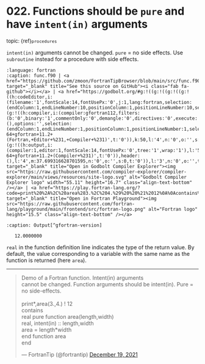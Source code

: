 # <span class='text-muted'>022.</span> Functions should be `pure` and have `intent(in)` arguments

<span style='font-size: small;' class='text-muted'>topic: {ref}`procedures`</span>

`intent(in)` arguments cannot be changed.
`pure` = no side effects.
Use `subroutine` instead for a procedure with side effects.

```{literalinclude} ../../src/func.f90
:language: fortran
:caption: func.f90 | <a href="https://github.com/zmoon/FortranTipBrowser/blob/main/src/func.f90" target="_blank" title="See this source on GitHub"><i class="fab fa-github"></i></a> | <a href="https://godbolt.org/#g:!((g:!((g:!((g:!((h:codeEditor,i:(filename:'1',fontScale:14,fontUsePx:'0',j:1,lang:fortran,selection:(endColumn:1,endLineNumber:10,positionColumn:1,positionLineNumber:10,selectionStartColumn:1,selectionStartLineNumber:10,startColumn:1,startLineNumber:10),source:'print+*,+area(3.,+4.)++!!+12%0A%0Acontains%0A%0Areal+pure+function+area(length,+width)%0A+++real,+intent(in)+::+length,+width%0A+++area+%3D+length*width%0Aend+function+area%0A%0Aend%0A'),l:'5',n:'0',o:'Fortran+source+%231',t:'0')),k:50,l:'4',n:'0',o:'',s:0,t:'0'),(g:!((h:compiler,i:(compiler:gfortran112,filters:(b:'0',binary:'1',commentOnly:'0',demangle:'0',directives:'0',execute:'0',intel:'0',libraryCode:'0',trim:'1'),flagsViewOpen:'1',fontScale:14,fontUsePx:'0',j:1,lang:fortran,libs:!(),options:'',selection:(endColumn:1,endLineNumber:1,positionColumn:1,positionLineNumber:1,selectionStartColumn:1,selectionStartLineNumber:1,startColumn:1,startLineNumber:1),source:1,tree:'1'),l:'5',n:'0',o:'x86-64+gfortran+11.2+(Fortran,+Editor+%231,+Compiler+%231)',t:'0')),k:50,l:'4',n:'0',o:'',s:0,t:'0')),l:'2',m:62.300683371298405,n:'0',o:'',t:'0'),(g:!((h:output,i:(compiler:1,editor:1,fontScale:14,fontUsePx:'0',tree:'1',wrap:'1'),l:'5',n:'0',o:'Output+of+x86-64+gfortran+11.2+(Compiler+%231)',t:'0')),header:(),l:'4',m:37.699316628701595,n:'0',o:'',s:0,t:'0')),l:'3',n:'0',o:'',t:'0')),version:4" target="_blank" title="Open in Godbolt Compiler Explorer"><img src="https://raw.githubusercontent.com/compiler-explorer/compiler-explorer/main/views/resources/site-logo.svg" alt="Godbolt Compiler Explorer logo" width="55.11" height="16.7" class="align-text-bottom" /></a> | <a href="https://play.fortran-lang.org/?code=print%20%2A%2C%20area%283.%2C%204.%29%20%20%21%2012%0A%0Acontains%0A%0Areal%20pure%20function%20area%28length%2C%20width%29%0A%20%20%20real%2C%20intent%28in%29%20%3A%3A%20length%2C%20width%0A%20%20%20area%20%3D%20length%2Awidth%0Aend%20function%20area%0A%0Aend%0A" target="_blank" title="Open in Fortran Playground"><img src="https://raw.githubusercontent.com/fortran-lang/playground/main/frontend/src/fortran-logo.png" alt="Fortran logo" height="15.5" class="align-text-bottom" /></a>
```

```{code-block} text
:caption: Output[^gfortran-version]

   12.0000000    

```

[^gfortran-version]: Compiled using `GNU Fortran (Ubuntu 11.3.0-1ubuntu1~22.04) 11.3.0` with no flags

`real` in the function definition line indicates the type of the return value.
By default, the value corresponding to a variable with the same name as the function
is returned (here `area`).

---

<blockquote class="twitter-tweet"><p lang="en" dir="ltr">Demo of a Fortran function. Intent(in) arguments<br>cannot be changed. Function arguments should be intent(in). Pure = no side-effects.<br><br>print*,area(3.,4.) ! 12<br>contains<br>real pure function area(length,width)<br>real, intent(in) :: length,width<br>area = length*width<br>end function area<br>end</p>&mdash; FortranTip (@fortrantip) <a href="https://twitter.com/fortrantip/status/1472603894886932482?ref_src=twsrc%5Etfw">December 19, 2021</a></blockquote> <script async src="https://platform.twitter.com/widgets.js" charset="utf-8"></script>